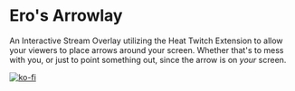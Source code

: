# Ero's Arrowlay
An Interactive Stream Overlay utilizing the Heat Twitch Extension to allow your viewers to place arrows around your screen.  Whether that's to mess with you, or just to point something out, since the arrow is on *your* screen.

[![ko-fi](https://ko-fi.com/img/githubbutton_sm.svg)](https://ko-fi.com/M4M0M90JU)
